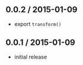 0.0.2 / 2015-01-09
------------------
- export `transform()`

0.0.1 / 2015-01-09
------------------
- initial release